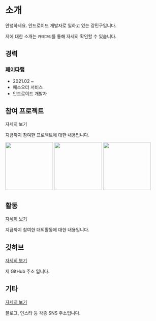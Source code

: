 # 소개
안녕하세요. 안드로이드 개발자로 일하고 있는 강민구입니다.

저에 대한 소개는 ```카테고리```를 통해 자세히 확인할 수 있습니다.

## 경력

### [페이타랩](https://passorder.co.kr/)
- 2021.02 ~
- 패스오더 서비스
- 안드로이드 개발자

## 참여 프로젝트

자세히 보기

지금까지 참여한 프로젝트에 대한 내용입니다.

<img src ="https://user-images.githubusercontent.com/55642709/118575243-f9f32f00-b7c0-11eb-8d55-6f77505003ee.png" width ="150" height ="150">
<img src ="https://user-images.githubusercontent.com/55642709/118575516-9fa69e00-b7c1-11eb-82fe-e1d8a7a38280.png" width ="150" height = "150">
<img src = "https://user-images.githubusercontent.com/55642709/118575643-ee543800-b7c1-11eb-8a57-e0444e2e6245.jpeg" width ="150" height = "150"/>

## 활동

[자세히 보기](./activities/activities.md)

지금까지 참여한 대외활동에 대한 내용입니다.

## 깃허브

[자세히 보기](https://github.com/kangmin1012)

제 GitHub 주소 입니다.

## 기타

[자세히 보기](./etc/etc.md)

블로그, 인스타 등 각종 SNS 주소입니다.